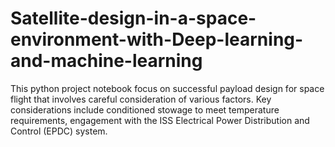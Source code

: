 # Satellite-design-in-a-space-environment-with-Deep-learning-and-machine-learning
This python project notebook focus on successful payload design for space flight that involves careful consideration of various factors. Key considerations include conditioned stowage to meet temperature requirements, engagement with the ISS Electrical Power Distribution and Control (EPDC) system.
